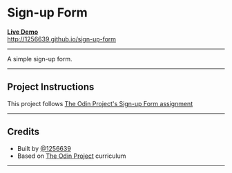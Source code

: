# Sign-up Form

[**Live Demo**](http://1256639.github.io/sign-up-form)<br>
http://1256639.github.io/sign-up-form

---

A simple sign-up form.

---

## Project Instructions

This project follows [The Odin Project's Sign-up Form assignment](https://www.theodinproject.com/lessons/node-path-intermediate-html-and-css-sign-up-form)

---

## Credits

- Built by [@1256639](https://github.com/1256639)
- Based on [The Odin Project](https://www.theodinproject.com/) curriculum

---